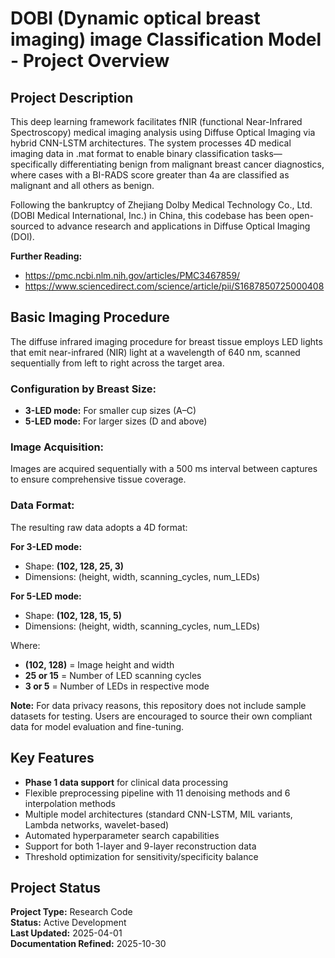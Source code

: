 # DOBI (Dynamic optical breast imaging) image Classification Model - Project Overview

## Project Description

This deep learning framework facilitates fNIR (functional Near-Infrared Spectroscopy) medical imaging analysis using Diffuse Optical Imaging via hybrid CNN-LSTM architectures. The system processes 4D medical imaging data in .mat format to enable binary classification tasks—specifically differentiating benign from malignant breast cancer diagnostics, where cases with a BI-RADS score greater than 4a are classified as malignant and all others as benign.

Following the bankruptcy of Zhejiang Dolby Medical Technology Co., Ltd. (DOBI Medical International, Inc.) in China, this codebase has been open-sourced to advance research and applications in Diffuse Optical Imaging (DOI).

**Further Reading:**
- https://pmc.ncbi.nlm.nih.gov/articles/PMC3467859/
- https://www.sciencedirect.com/science/article/pii/S1687850725000408

## Basic Imaging Procedure

The diffuse infrared imaging procedure for breast tissue employs LED lights that emit near-infrared (NIR) light at a wavelength of 640 nm, scanned sequentially from left to right across the target area.

### Configuration by Breast Size:
- **3-LED mode:** For smaller cup sizes (A–C)
- **5-LED mode:** For larger sizes (D and above)

### Image Acquisition:
Images are acquired sequentially with a 500 ms interval between captures to ensure comprehensive tissue coverage.

### Data Format:

The resulting raw data adopts a 4D format:

**For 3-LED mode:**
- Shape: **(102, 128, 25, 3)**
- Dimensions: (height, width, scanning_cycles, num_LEDs)

**For 5-LED mode:**
- Shape: **(102, 128, 15, 5)**
- Dimensions: (height, width, scanning_cycles, num_LEDs)

Where:
- **(102, 128)** = Image height and width
- **25 or 15** = Number of LED scanning cycles
- **3 or 5** = Number of LEDs in respective mode

**Note:** For data privacy reasons, this repository does not include sample datasets for testing. Users are encouraged to source their own compliant data for model evaluation and fine-tuning.

## Key Features

- **Phase 1 data support** for clinical data processing
- Flexible preprocessing pipeline with 11 denoising methods and 6 interpolation methods
- Multiple model architectures (standard CNN-LSTM, MIL variants, Lambda networks, wavelet-based)
- Automated hyperparameter search capabilities
- Support for both 1-layer and 9-layer reconstruction data
- Threshold optimization for sensitivity/specificity balance

## Project Status

**Project Type:** Research Code  
**Status:** Active Development  
**Last Updated:** 2025-04-01  
**Documentation Refined:** 2025-10-30

